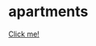 # apartments

[Click me!](https://github.com/thezapalsky/apartments/blob/main/apartments-pred.ipynb) 